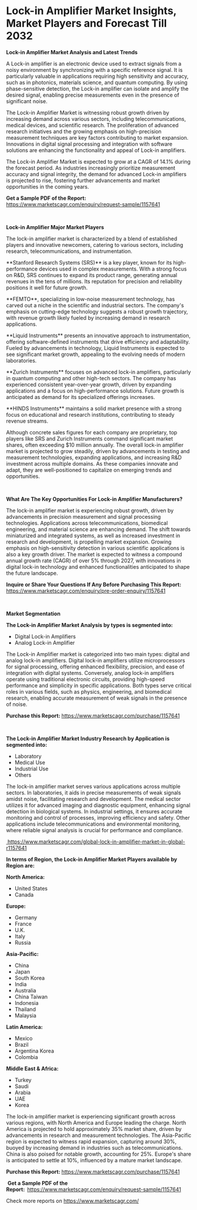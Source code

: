 <p><h1>Lock-in Amplifier Market Insights, Market Players and Forecast Till 2032</h1></p><p><strong>Lock-in Amplifier Market Analysis and Latest Trends</strong></p>
<p><p>A Lock-in amplifier is an electronic device used to extract signals from a noisy environment by synchronizing with a specific reference signal. It is particularly valuable in applications requiring high sensitivity and accuracy, such as in photonics, materials science, and quantum computing. By using phase-sensitive detection, the Lock-in amplifier can isolate and amplify the desired signal, enabling precise measurements even in the presence of significant noise.</p><p>The Lock-in Amplifier Market is witnessing robust growth driven by increasing demand across various sectors, including telecommunications, medical devices, and scientific research. The proliferation of advanced research initiatives and the growing emphasis on high-precision measurement techniques are key factors contributing to market expansion. Innovations in digital signal processing and integration with software solutions are enhancing the functionality and appeal of Lock-in amplifiers. </p><p>The Lock-in Amplifier Market is expected to grow at a CAGR of 14.1% during the forecast period. As industries increasingly prioritize measurement accuracy and signal integrity, the demand for advanced Lock-in amplifiers is projected to rise, fostering further advancements and market opportunities in the coming years.</p></p>
<p><strong>Get a Sample PDF of the Report:&nbsp;</strong> <a href="https://www.marketscagr.com/enquiry/request-sample/1157641?utm_campaign=2530&utm_medium=2&utm_source=Github&utm_content=ia&utm_term=24022025&utm_id=lock-in-amplifier">https://www.marketscagr.com/enquiry/request-sample/1157641</a></p>
<p>&nbsp;</p>
<p><strong>Lock-in Amplifier Major Market Players</strong></p>
<p><p>The lock-in amplifier market is characterized by a blend of established players and innovative newcomers, catering to various sectors, including research, telecommunications, and instrumentation.</p><p>**Stanford Research Systems (SRS)** is a key player, known for its high-performance devices used in complex measurements. With a strong focus on R&D, SRS continues to expand its product range, generating annual revenues in the tens of millions. Its reputation for precision and reliability positions it well for future growth.</p><p>**FEMTO**, specializing in low-noise measurement technology, has carved out a niche in the scientific and industrial sectors. The company's emphasis on cutting-edge technology suggests a robust growth trajectory, with revenue growth likely fueled by increasing demand in research applications.</p><p>**Liquid Instruments** presents an innovative approach to instrumentation, offering software-defined instruments that drive efficiency and adaptability. Fueled by advancements in technology, Liquid Instruments is expected to see significant market growth, appealing to the evolving needs of modern laboratories.</p><p>**Zurich Instruments** focuses on advanced lock-in amplifiers, particularly in quantum computing and other high-tech sectors. The company has experienced consistent year-over-year growth, driven by expanding applications and a focus on high-performance solutions. Future growth is anticipated as demand for its specialized offerings increases.</p><p>**HINDS Instruments** maintains a solid market presence with a strong focus on educational and research institutions, contributing to steady revenue streams. </p><p>Although concrete sales figures for each company are proprietary, top players like SRS and Zurich Instruments command significant market shares, often exceeding $10 million annually. The overall lock-in amplifier market is projected to grow steadily, driven by advancements in testing and measurement technologies, expanding applications, and increasing R&D investment across multiple domains. As these companies innovate and adapt, they are well-positioned to capitalize on emerging trends and opportunities.</p></p>
<p>&nbsp;</p>
<p><strong>What Are The Key Opportunities For Lock-in Amplifier Manufacturers?</strong></p>
<p><p>The lock-in amplifier market is experiencing robust growth, driven by advancements in precision measurement and signal processing technologies. Applications across telecommunications, biomedical engineering, and material science are enhancing demand. The shift towards miniaturized and integrated systems, as well as increased investment in research and development, is propelling market expansion. Growing emphasis on high-sensitivity detection in various scientific applications is also a key growth driver. The market is expected to witness a compound annual growth rate (CAGR) of over 5% through 2027, with innovations in digital lock-in technology and enhanced functionalities anticipated to shape the future landscape.</p></p>
<p><strong>Inquire or Share Your Questions If Any Before Purchasing This Report:</strong> <a href="https://www.marketscagr.com/enquiry/pre-order-enquiry/1157641?utm_campaign=2530&utm_medium=2&utm_source=Github&utm_content=ia&utm_term=24022025&utm_id=lock-in-amplifier">https://www.marketscagr.com/enquiry/pre-order-enquiry/1157641</a></p>
<p>&nbsp;</p>
<p><strong>Market Segmentation</strong></p>
<p><strong>The Lock-in Amplifier Market Analysis by types is segmented into:</strong></p>
<p><ul><li>Digital Lock-in Amplifiers</li><li>Analog Lock-in Amplifier</li></ul></p>
<p><p>The Lock-in Amplifier market is categorized into two main types: digital and analog lock-in amplifiers. Digital lock-in amplifiers utilize microprocessors for signal processing, offering enhanced flexibility, precision, and ease of integration with digital systems. Conversely, analog lock-in amplifiers operate using traditional electronic circuits, providing high-speed performance and simplicity in specific applications. Both types serve critical roles in various fields, such as physics, engineering, and biomedical research, enabling accurate measurement of weak signals in the presence of noise.</p></p>
<p><strong>Purchase this Report:&nbsp;</strong><a href="https://www.marketscagr.com/purchase/1157641?utm_campaign=2530&utm_medium=2&utm_source=Github&utm_content=ia&utm_term=24022025&utm_id=lock-in-amplifier">https://www.marketscagr.com/purchase/1157641</a></p>
<p>&nbsp;</p>
<p><strong>The Lock-in Amplifier Market Industry Research by Application is segmented into:</strong></p>
<p><ul><li>Laboratory</li><li>Medical Use</li><li>Industrial Use</li><li>Others</li></ul></p>
<p><p>The lock-in amplifier market serves various applications across multiple sectors. In laboratories, it aids in precise measurements of weak signals amidst noise, facilitating research and development. The medical sector utilizes it for advanced imaging and diagnostic equipment, enhancing signal detection in biological systems. In industrial settings, it ensures accurate monitoring and control of processes, improving efficiency and safety. Other applications include telecommunications and environmental monitoring, where reliable signal analysis is crucial for performance and compliance.</p></p>
<p><a href="https://www.marketscagr.com/global-lock-in-amplifier-market-in-global-r1157641?utm_campaign=2530&utm_medium=2&utm_source=Github&utm_content=ia&utm_term=24022025&utm_id=lock-in-amplifier">&nbsp;https://www.marketscagr.com/global-lock-in-amplifier-market-in-global-r1157641</a></p>
<p><strong>In terms of Region, the Lock-in Amplifier Market Players available by Region are:</strong></p>
<p>
    <p> <strong> North America: </strong>
        <ul>
            <li>United States</li>
            <li>Canada</li>
        </ul>
        </p> 
    <p> <strong> Europe: </strong>
        <ul>
            <li>Germany</li>
            <li>France</li>
            <li>U.K.</li>
            <li>Italy</li>
            <li>Russia</li>
        </ul>
        </p> 
    <p> <strong> Asia-Pacific: </strong>
        <ul>
            <li>China</li>
            <li>Japan</li>
            <li>South Korea</li>
            <li>India</li>
            <li>Australia</li>
            <li>China Taiwan</li>
            <li>Indonesia</li>
            <li>Thailand</li>
            <li>Malaysia</li>
        </ul>
        </p> 
    <p> <strong> Latin America: </strong>
        <ul>
            <li>Mexico</li>
            <li>Brazil</li>
            <li>Argentina Korea</li>
            <li>Colombia</li>
        </ul>
        </p> 
    <p> <strong> Middle East & Africa: </strong>
        <ul>
            <li>Turkey</li>
            <li>Saudi</li>
            <li>Arabia</li>
            <li>UAE</li>
            <li>Korea</li>
        </ul>
    </p>
    </p>
<p><p>The lock-in amplifier market is experiencing significant growth across various regions, with North America and Europe leading the charge. North America is projected to hold approximately 35% market share, driven by advancements in research and measurement technologies. The Asia-Pacific region is expected to witness rapid expansion, capturing around 30%, buoyed by increasing demand in industries such as telecommunications. China is also poised for notable growth, accounting for 25%. Europe's share is anticipated to settle at 10%, influenced by a mature market landscape.</p></p>
<p><strong>Purchase this Report: </strong><a href="https://www.marketscagr.com/purchase/1157641?utm_campaign=2530&utm_medium=2&utm_source=Github&utm_content=ia&utm_term=24022025&utm_id=lock-in-amplifier">https://www.marketscagr.com/purchase/1157641</a></p>
<p>&nbsp;<strong>Get a Sample PDF of the Report:&nbsp;&nbsp;</strong><a href="https://www.marketscagr.com/enquiry/request-sample/1157641?utm_campaign=2530&utm_medium=2&utm_source=Github&utm_content=ia&utm_term=24022025&utm_id=lock-in-amplifier">https://www.marketscagr.com/enquiry/request-sample/1157641</a></p>
<p><strong></strong></p>
<p>Check more reports on <a href="https://www.marketscagr.com/?utm_campaign=2530&utm_medium=2&utm_source=Github&utm_content=ia&utm_term=24022025&utm_id=lock-in-amplifier">https://www.marketscagr.com/</a></p>